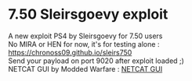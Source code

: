 # 7.50 Sleirsgoevy exploit
A new exploit PS4 by Sleirsgoevy for 7.50 users  
No MIRA or HEN for now, it's for testing alone : https://chronoss09.github.io/sleirs750  
Send your payload on port 9020 after exploit loaded ;)  
NETCAT GUI by Modded Warfare : [NETCAT GUI](https://gbatemp.net/download/netcat-gui-by-modded-warfare.37016/download?version=38096)
